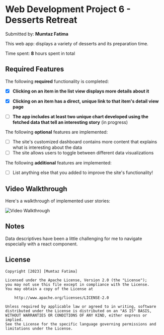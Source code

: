 # Web Development Project 6 - Desserts Retreat

Submitted by: **Mumtaz Fatima**

This web app: displays a variety of desserts and its preparation time.

Time spent: **8** hours spent in total

## Required Features

The following **required** functionality is completed:

- [x] **Clicking on an item in the list view displays more details about it**
- [x] **Clicking on an item has a direct, unique link to that item's detail view page**
- [ ] **The app includes at least two unique chart developed using the fetched data that tell an interesting story** (in progress)



The following **optional** features are implemented:

- [ ] The site's customized dashboard contains more content that explains what is interesting about the data
- [ ] The site allows users to toggle between different data visualizations

The following **additional** features are implemented:

* [ ] List anything else that you added to improve the site's functionality!

## Video Walkthrough

Here's a walkthrough of implemented user stories:

<img src='https://github.com/mumtazf/recipes_retreat/blob/master/src/assets/part2_demo.gif' width='' alt='Video Walkthrough' />


## Notes

Data descriptives have been a little challenging for me to navigate especially with a react component.

## License

    Copyright [2023] [Mumtaz Fatima]

    Licensed under the Apache License, Version 2.0 (the "License");
    you may not use this file except in compliance with the License.
    You may obtain a copy of the License at

        http://www.apache.org/licenses/LICENSE-2.0

    Unless required by applicable law or agreed to in writing, software
    distributed under the License is distributed on an "AS IS" BASIS,
    WITHOUT WARRANTIES OR CONDITIONS OF ANY KIND, either express or implied.
    See the License for the specific language governing permissions and
    limitations under the License.
